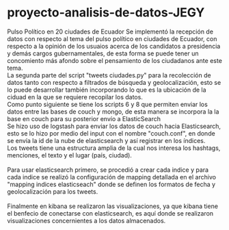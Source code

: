 # proyecto-analisis-de-datos-JEGY
Pulso Político en 20 ciudades de Ecuador
  Se implementó la recepción de datos con respecto al tema del pulso político en ciudades de Ecuador, con respecto a la opinión de 
  los usuaios acerca de los candidatos a presidencia y demás cargos gubernamentales, de esta forma se puede tener un concomiento más 
  afondo sobre el pensamiento de los ciudadanos ante este tema.
  <br/>
  La segunda parte del script "tweets ciudades.py" para la recolección de datos tanto con respecto a filtrados de búsqueda y geolocalización,
  esto se lo puede desarrollar también incorporando lo que es la ubicación de la ciduad en la que se requiere recopilar los datos.
  <br/>
  Como punto siguiente se tiene los scripts  6 y 8 que permiten enviar los datos entre las bases de couch y mongo, de esta manera se incorpora la
  la base en couch para su posterior envío a ElasticSearch
  <br/>
  Se hizo uso de logstash para enviar los datos de couch hacia Elasticsearch, esto se lo hizo por medio del input con el nombre "couch.conf", 
  en donde se envía la id de la nube de elasticsearch y así registrar en los índices.
  <br/>
  Los tweets tiene una estructura amplia de la cual nos interesa los hashtags, menciones, el texto y el lugar (país, ciudad).  <br/>
  <br/>
  Para usar elasticsearch primero, se procedió a crear cada indice y para cada indice se realizó la configuración de mapping detallada en el archivo "mapping indices elasticseach" donde se definen los formatos de fecha y geolocalización para los tweets.<br/>
  <br/>
  Finalmente en kibana se realizaron las visualizaciones, ya que kibana tiene el benfecio de conectarse con elasticsearch, es aquí donde se realizaron visualizaciones concernientes a los datos almacenados.
  <br/>
